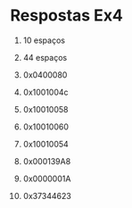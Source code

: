# Respostas Ex4
1. 10 espaços
2. 44 espaços
3. 0x0400080
4. 0x1001004c
5. 0x10010058
6. 0x10010060
7. 0x10010054
8. 0x000139A8

9. 0x0000001A

10. 0x37344623
